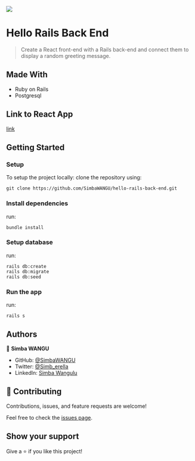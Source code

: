 ![](https://img.shields.io/badge/Microverse-blueviolet)

# Hello Rails Back End

> Create a React front-end with a Rails back-end and connect them to display a random greeting message.

## Made With

- Ruby on Rails
- Postgresql
  
## Link to React App
[link](https://github.com/braincee/hello-react-front-end/tree/development)

## Getting Started

### Setup

To setup the project locally: clone the repository using:

```
git clone https://github.com/SimbaWANGU/hello-rails-back-end.git
```

### Install dependencies
run:
```
bundle install
```

### Setup database
run:
```
rails db:create
rails db:migrate
rails db:seed
```

### Run the app
run:
```
rails s
```

## Authors

👤 **Simba WANGU**

- GitHub: [@SimbaWANGU](https://github.com/SimbaWANGU)
- Twitter: [@Simb_erella](https://twitter.com/Simb_erella)
- LinkedIn: [Simba Wangulu](https://linkedin.com/in/simba-wangulu/)

## 🤝 Contributing

Contributions, issues, and feature requests are welcome!

Feel free to check the [issues page](https://github.com/braincee/hello-rails-back-end/issues).

## Show your support

Give a ⭐️ if you like this project!